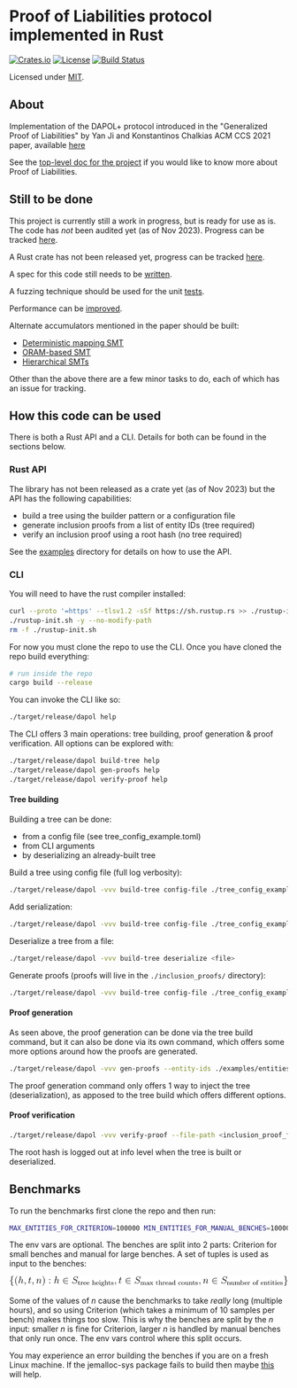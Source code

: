 # Proof of Liabilities protocol implemented in Rust

[![Crates.io](https://img.shields.io/crates/v/dapol?style=flat-square)](https://crates.io/crates/dapol)
[![License](https://img.shields.io/badge/license-MIT-blue?style=flat-square)](LICENSE)
[![Build Status](https://img.shields.io/github/actions/workflow/status/silversixpence-crypto/dapol/ci.yml?branch=main&style=flat-square)](https://github.com/silversixpence-crypto/dapol/actions/workflows/ci.yml?query=branch%3Amain)

Licensed under [MIT](LICENSE).

## About

Implementation of the DAPOL+ protocol introduced in the "Generalized Proof of Liabilities" by Yan Ji and Konstantinos Chalkias ACM CCS 2021 paper, available [here](https://eprint.iacr.org/2021/1350)

See the [top-level doc for the project](https://hackmd.io/p0dy3R0RS5qpm3sX-_zreA) if you would like to know more about Proof of Liabilities.

## Still to be done

This project is currently still a work in progress, but is ready for
use as is. The code has _not_ been audited yet (as of Nov 2023). Progress can be tracked [here](https://github.com/silversixpence-crypto/dapol/issues/91).

A Rust crate has not been released yet, progress can be tracked [here](https://github.com/silversixpence-crypto/dapol/issues/13).

A spec for this code still needs to be [written](https://github.com/silversixpence-crypto/dapol/issues/17).

A fuzzing technique should be used for the unit [tests](https://github.com/silversixpence-crypto/dapol/issues/46).

Performance can be [improved](https://github.com/silversixpence-crypto/dapol/issues/44).

Alternate accumulators mentioned in the paper should be built:
- [Deterministic mapping SMT](https://github.com/silversixpence-crypto/dapol/issues/9)
- [ORAM-based SMT](https://github.com/silversixpence-crypto/dapol/issues/8)
- [Hierarchical SMTs](https://github.com/silversixpence-crypto/dapol/issues/7)

Other than the above there are a few minor tasks to do, each of which has an issue for tracking.

## How this code can be used

There is both a Rust API and a CLI. Details for both can be found in the sections below.

### Rust API

The library has not been released as a crate yet (as of Nov 2023) but the API has the following capabilities:
- build a tree using the builder pattern or a configuration file
- generate inclusion proofs from a list of entity IDs (tree required)
- verify an inclusion proof using a root hash (no tree required)

See the [examples](https://github.com/silversixpence-crypto/dapol/examples) directory for details on how to use the API.

### CLI

You will need to have the rust compiler installed:
```bash
curl --proto '=https' --tlsv1.2 -sSf https://sh.rustup.rs >> ./rustup-init.sh
./rustup-init.sh -y --no-modify-path
rm -f ./rustup-init.sh
```

For now you must clone the repo to use the CLI. Once you have cloned the repo build everything:
```bash
# run inside the repo
cargo build --release
```

You can invoke the CLI like so:
```bash
./target/release/dapol help
```

The CLI offers 3 main operations: tree building, proof generation & proof verification. All options can be explored with:
```bash
./target/release/dapol build-tree help
./target/release/dapol gen-proofs help
./target/release/dapol verify-proof help
```

#### Tree building

Building a tree can be done:
- from a config file (see tree_config_example.toml)
- from CLI arguments
- by deserializing an already-built tree

Build a tree using config file (full log verbosity):
```bash
./target/release/dapol -vvv build-tree config-file ./tree_config_example.toml
```

Add serialization:
```bash
./target/release/dapol -vvv build-tree config-file ./tree_config_example.toml --serialize .
```

Deserialize a tree from a file:
```bash
./target/release/dapol -vvv build-tree deserialize <file>
```

Generate proofs (proofs will live in the `./inclusion_proofs/` directory):
```bash
./target/release/dapol -vvv build-tree config-file ./tree_config_example.toml --gen-proofs ./examples/entities_example.csv
```

#### Proof generation

As seen above, the proof generation can be done via the tree build command, but it can also be done via its own command, which offers some more options around how the proofs are generated.

```bash
./target/release/dapol -vvv gen-proofs --entity-ids ./examples/entities_example.csv --tree-file <serialized_tree_file>
```

The proof generation command only offers 1 way to inject the tree (deserialization), as apposed to the tree build which offers different options.

#### Proof verification

```bash
./target/release/dapol -vvv verify-proof --file-path <inclusion_proof_file> --root-hash <hash>
```

The root hash is logged out at info level when the tree is built or deserialized.

## Benchmarks

To run the benchmarks first clone the repo and then run:
```bash
MAX_ENTITIES_FOR_CRITERION=100000 MIN_ENTITIES_FOR_MANUAL_BENCHES=100000 cargo bench
```
The env vars are optional. The benches are split into 2 parts: Criterion for small benches and manual for large benches. A set of tuples is used as input to the benches:

![](resources/readme_eq_benchmark.svg)

Some of the values of $n$ cause the benchmarks to take *really* long (multiple hours), and so using Criterion (which takes a minimum of 10 samples per bench) makes things too slow. This is why the benches are split by the $n$ input: smaller $n$ is fine for Criterion, larger $n$ is handled by manual benches that only run once. The env vars control where this split occurs.

You may experience an error building the benches if you are on a fresh Linux machine. If the jemalloc-sys package fails to build then maybe [this](https://github.com/nervosnetwork/ckb/issues/1886) will help.


